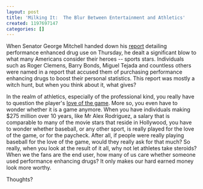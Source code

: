 ```yaml
---
layout: post
title: 'Milking It:  The Blur Between Entertainment and Athletics'
created: 1197697147
categories: []
---
```

When Senator George Mitchell handed down his [report](http://us.lrd.yahoo.com/_ylt=AmP9NQTT2SP8BLoDBBERuiERvLYF/SIG=124ukajq3/**http%3A//us.i1.yimg.com/us.yimg.com/i/us/sp/mlb/pdf/mitchrpt1.pdf) detailing performance enhanced drug use on Thursday, he dealt a significant blow to what many Americans consider their heroes -- sports stars.  Individuals such as Roger Clemens, Barry Bonds, Miguel Tejada and countless others were named in a report that accused them of purchasing performance enhancing drugs to boost their personal statistics.  This report was mostly a witch hunt, but when you think about it, what gives?

In the realm of athletics, especially of the professional kind, you really have to question the player's [love of the game](http://sports.yahoo.com/mlb/news;_ylt=Ak2SAywoiD.y9CzedViTu.0RvLYF?slug=ap-yankees-rodriguez&prov=ap&type=lgns).  More so, you even have to wonder whether it is a game anymore.  When you have individuals making $275 million over 10 years, like Mr Alex Rodriguez, a salary that is comparable to many of the movie stars that reside in Hollywood, you have to wonder whether baseball, or any other sport, is really played for the love of the game, or for the paycheck.  After all, if people were really playing baseball for the love of the game, would they really ask for that much?  So really, when you look at the result of it all, why not let athletes take steroids?  When we the fans are the end user, how many of us care whether someone used performance enhancing drugs? It only makes our hard earned money look more worthy.

Thoughts?

